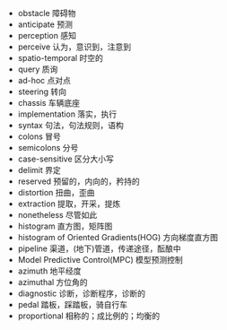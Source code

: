 + obstacle 障碍物
+ anticipate 预测
+ perception 感知
+ perceive 认为，意识到，注意到
+ spatio-temporal 时空的
+ query 质询
+ ad-hoc 点对点
+ steering 转向
+ chassis 车辆底座
+ implementation 落实，执行
+ syntax 句法，句法规则，语构
+ colons 冒号
+ semicolons 分号
+ case-sensitive 区分大小写
+ delimit 界定
+ reserved 预留的，内向的，矜持的
+ distortion 扭曲，歪曲
+ extraction 提取，开采，提炼
+ nonetheless 尽管如此
+ histogram 直方图，矩阵图
+ histogram of Oriented Gradients(HOG) 方向梯度直方图
+ pipeline 渠道，(地下)管道，传递途径，酝酿中
+ Model Predictive Control(MPC) 模型预测控制
+ azimuth 地平经度
+ azimuthal 方位角的
+ diagnostic 诊断，诊断程序，诊断的
+ pedal 踏板，踩踏板，骑自行车
+ proportional 相称的；成比例的；均衡的

